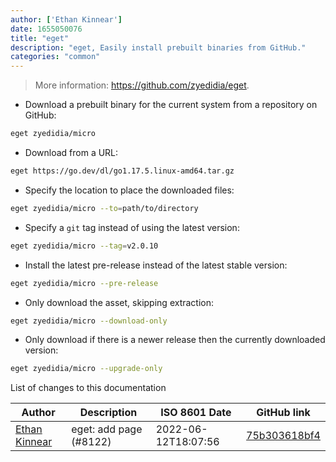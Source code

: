 ```yaml
---
author: ['Ethan Kinnear']
date: 1655050076
title: "eget"
description: "eget, Easily install prebuilt binaries from GitHub."
categories: "common"
---
```

> More information: <https://github.com/zyedidia/eget>.

- Download a prebuilt binary for the current system from a repository on GitHub:

```bash
eget zyedidia/micro
```

- Download from a URL:

```bash
eget https://go.dev/dl/go1.17.5.linux-amd64.tar.gz
```

- Specify the location to place the downloaded files:

```bash
eget zyedidia/micro --to=path/to/directory
```

- Specify a `git` tag instead of using the latest version:

```bash
eget zyedidia/micro --tag=v2.0.10
```

- Install the latest pre-release instead of the latest stable version:

```bash
eget zyedidia/micro --pre-release
```

- Only download the asset, skipping extraction:

```bash
eget zyedidia/micro --download-only
```

- Only download if there is a newer release then the currently downloaded version:

```bash
eget zyedidia/micro --upgrade-only
```
List of changes to this documentation


Author | Description | ISO 8601 Date | GitHub link
------|-----|-----|-----
[Ethan Kinnear](mailto:contact@superatomic.dev) | eget: add page (#8122) | 2022-06-12T18:07:56 | [75b303618bf4](https://github.com/tldr-pages/tldr/commit/75b303618bf4259fc177f5a53135367e4132dd21)

